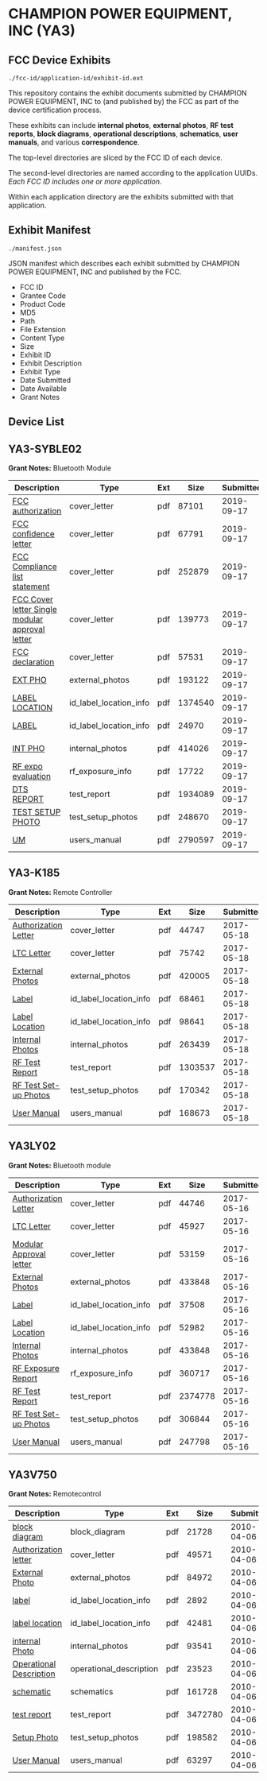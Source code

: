 # CHAMPION POWER EQUIPMENT, INC (YA3)
## FCC Device Exhibits

```
./fcc-id/application-id/exhibit-id.ext
```

This repository contains the exhibit documents submitted by CHAMPION POWER EQUIPMENT, INC to (and published by) the FCC as part of the device certification process.

These exhibits can include **internal photos**, **external photos**, **RF test reports**, **block diagrams**, **operational descriptions**, **schematics**, **user manuals**, and various **correspondence**.

The top-level directories are sliced by the FCC ID of each device.

The second-level directories are named according to the application UUIDs. *Each FCC ID includes one or more application.*

Within each application directory are the exhibits submitted with that application. 

## Exhibit Manifest

```
./manifest.json
```

JSON manifest which describes each exhibit submitted by CHAMPION POWER EQUIPMENT, INC and published by the FCC.

- FCC ID
- Grantee Code
- Product Code
- MD5
- Path
- File Extension
- Content Type
- Size
- Exhibit ID
- Exhibit Description
- Exhibit Type
- Date Submitted
- Date Available
- Grant Notes

## Device List
## YA3-SYBLE02
**Grant Notes:** Bluetooth Module

| Description | Type | Ext | Size | Submitted | Available |
| ----------- | ---- | --- | ---- | --------- | --------- |
| [FCC authorization](YA3-SYBLE02/ef951823cf7411730751cf811e2355aa/4446596.pdf) | cover_letter | pdf | 87101 | 2019-09-17 | 2019-09-17 |
| [FCC confidence letter](YA3-SYBLE02/ef951823cf7411730751cf811e2355aa/4446597.pdf) | cover_letter | pdf | 67791 | 2019-09-17 | 2019-09-17 |
| [FCC Compliance list statement](YA3-SYBLE02/ef951823cf7411730751cf811e2355aa/4446598.pdf) | cover_letter | pdf | 252879 | 2019-09-17 | 2019-09-17 |
| [FCC Cover letter Single modular approval letter](YA3-SYBLE02/ef951823cf7411730751cf811e2355aa/4446599.pdf) | cover_letter | pdf | 139773 | 2019-09-17 | 2019-09-17 |
| [FCC declaration](YA3-SYBLE02/ef951823cf7411730751cf811e2355aa/4446600.pdf) | cover_letter | pdf | 57531 | 2019-09-17 | 2019-09-17 |
| [EXT PHO](YA3-SYBLE02/ef951823cf7411730751cf811e2355aa/4446601.pdf) | external_photos | pdf | 193122 | 2019-09-17 | 2019-09-17 |
| [LABEL LOCATION](YA3-SYBLE02/ef951823cf7411730751cf811e2355aa/4446603.pdf) | id_label_location_info | pdf | 1374540 | 2019-09-17 | 2019-09-17 |
| [LABEL](YA3-SYBLE02/ef951823cf7411730751cf811e2355aa/4446604.pdf) | id_label_location_info | pdf | 24970 | 2019-09-17 | 2019-09-17 |
| [INT PHO](YA3-SYBLE02/ef951823cf7411730751cf811e2355aa/4446602.pdf) | internal_photos | pdf | 414026 | 2019-09-17 | 2019-09-17 |
| [RF expo evaluation](YA3-SYBLE02/ef951823cf7411730751cf811e2355aa/4446608.pdf) | rf_exposure_info | pdf | 17722 | 2019-09-17 | 2019-09-17 |
| [DTS REPORT](YA3-SYBLE02/ef951823cf7411730751cf811e2355aa/4446609.pdf) | test_report | pdf | 1934089 | 2019-09-17 | 2019-09-17 |
| [TEST SETUP PHOTO](YA3-SYBLE02/ef951823cf7411730751cf811e2355aa/4446607.pdf) | test_setup_photos | pdf | 248670 | 2019-09-17 | 2019-09-17 |
| [UM](YA3-SYBLE02/ef951823cf7411730751cf811e2355aa/4446610.pdf) | users_manual | pdf | 2790597 | 2019-09-17 | 2019-09-17 |
## YA3-K185
**Grant Notes:** Remote Controller

| Description | Type | Ext | Size | Submitted | Available |
| ----------- | ---- | --- | ---- | --------- | --------- |
| [Authorization Letter](YA3-K185/71d88d8792af49a3896cf631d1d16e24/3396620.pdf) | cover_letter | pdf | 44747 | 2017-05-18 | 2017-05-19 |
| [LTC Letter](YA3-K185/71d88d8792af49a3896cf631d1d16e24/3396621.pdf) | cover_letter | pdf | 75742 | 2017-05-18 | 2017-05-19 |
| [External Photos](YA3-K185/71d88d8792af49a3896cf631d1d16e24/3396622.pdf) | external_photos | pdf | 420005 | 2017-05-18 | 2017-05-19 |
| [Label](YA3-K185/71d88d8792af49a3896cf631d1d16e24/3396623.pdf) | id_label_location_info | pdf | 68461 | 2017-05-18 | 2017-05-19 |
| [Label Location](YA3-K185/71d88d8792af49a3896cf631d1d16e24/3396624.pdf) | id_label_location_info | pdf | 98641 | 2017-05-18 | 2017-05-19 |
| [Internal Photos](YA3-K185/71d88d8792af49a3896cf631d1d16e24/3396625.pdf) | internal_photos | pdf | 263439 | 2017-05-18 | 2017-05-19 |
| [RF Test Report](YA3-K185/71d88d8792af49a3896cf631d1d16e24/3396628.pdf) | test_report | pdf | 1303537 | 2017-05-18 | 2017-05-19 |
| [RF Test Set-up Photos](YA3-K185/71d88d8792af49a3896cf631d1d16e24/3396629.pdf) | test_setup_photos | pdf | 170342 | 2017-05-18 | 2017-05-19 |
| [User Manual](YA3-K185/71d88d8792af49a3896cf631d1d16e24/3396630.pdf) | users_manual | pdf | 168673 | 2017-05-18 | 2017-05-19 |
## YA3LY02
**Grant Notes:** Bluetooth module

| Description | Type | Ext | Size | Submitted | Available |
| ----------- | ---- | --- | ---- | --------- | --------- |
| [Authorization Letter](YA3LY02/41c9e76b80f8c7be808d81eb04c1aa83/3391816.pdf) | cover_letter | pdf | 44746 | 2017-05-16 | 2017-05-16 |
| [LTC Letter](YA3LY02/41c9e76b80f8c7be808d81eb04c1aa83/3391817.pdf) | cover_letter | pdf | 45927 | 2017-05-16 | 2017-05-16 |
| [Modular Approval letter](YA3LY02/41c9e76b80f8c7be808d81eb04c1aa83/3391818.pdf) | cover_letter | pdf | 53159 | 2017-05-16 | 2017-05-16 |
| [External Photos](YA3LY02/41c9e76b80f8c7be808d81eb04c1aa83/3391819.pdf) | external_photos | pdf | 433848 | 2017-05-16 | 2017-05-16 |
| [Label](YA3LY02/41c9e76b80f8c7be808d81eb04c1aa83/3391820.pdf) | id_label_location_info | pdf | 37508 | 2017-05-16 | 2017-05-16 |
| [Label Location](YA3LY02/41c9e76b80f8c7be808d81eb04c1aa83/3391821.pdf) | id_label_location_info | pdf | 52982 | 2017-05-16 | 2017-05-16 |
| [Internal Photos](YA3LY02/41c9e76b80f8c7be808d81eb04c1aa83/3391819.pdf) | internal_photos | pdf | 433848 | 2017-05-16 | 2017-05-16 |
| [RF Exposure Report](YA3LY02/41c9e76b80f8c7be808d81eb04c1aa83/3391824.pdf) | rf_exposure_info | pdf | 360717 | 2017-05-16 | 2017-05-16 |
| [RF Test Report](YA3LY02/41c9e76b80f8c7be808d81eb04c1aa83/3391827.pdf) | test_report | pdf | 2374778 | 2017-05-16 | 2017-05-16 |
| [RF Test Set-up Photos](YA3LY02/41c9e76b80f8c7be808d81eb04c1aa83/3391828.pdf) | test_setup_photos | pdf | 306844 | 2017-05-16 | 2017-05-16 |
| [User Manual](YA3LY02/41c9e76b80f8c7be808d81eb04c1aa83/3391826.pdf) | users_manual | pdf | 247798 | 2017-05-16 | 2017-05-16 |
## YA3V750
**Grant Notes:** Remotecontrol

| Description | Type | Ext | Size | Submitted | Available |
| ----------- | ---- | --- | ---- | --------- | --------- |
| [block diagram](YA3V750/452bee5906d4b67acd4ee8f6d689c52e/1262135.pdf) | block_diagram | pdf | 21728 | 2010-04-06 | 2010-04-06 |
| [Authorization letter](YA3V750/452bee5906d4b67acd4ee8f6d689c52e/1262134.pdf) | cover_letter | pdf | 49571 | 2010-04-06 | 2010-04-06 |
| [External Photo](YA3V750/452bee5906d4b67acd4ee8f6d689c52e/1262138.pdf) | external_photos | pdf | 84972 | 2010-04-06 | 2010-04-06 |
| [label](YA3V750/452bee5906d4b67acd4ee8f6d689c52e/1262139.pdf) | id_label_location_info | pdf | 2892 | 2010-04-06 | 2010-04-06 |
| [label location](YA3V750/452bee5906d4b67acd4ee8f6d689c52e/1262144.pdf) | id_label_location_info | pdf | 42481 | 2010-04-06 | 2010-04-06 |
| [internal Photo](YA3V750/452bee5906d4b67acd4ee8f6d689c52e/1262140.pdf) | internal_photos | pdf | 93541 | 2010-04-06 | 2010-04-06 |
| [Operational Description](YA3V750/452bee5906d4b67acd4ee8f6d689c52e/1262136.pdf) | operational_description | pdf | 23523 | 2010-04-06 | 2010-04-06 |
| [schematic](YA3V750/452bee5906d4b67acd4ee8f6d689c52e/1262137.pdf) | schematics | pdf | 161728 | 2010-04-06 | 2010-04-06 |
| [test report](YA3V750/452bee5906d4b67acd4ee8f6d689c52e/1262141.pdf) | test_report | pdf | 3472780 | 2010-04-06 | 2010-04-06 |
| [Setup Photo](YA3V750/452bee5906d4b67acd4ee8f6d689c52e/1262142.pdf) | test_setup_photos | pdf | 198582 | 2010-04-06 | 2010-04-06 |
| [User Manual](YA3V750/452bee5906d4b67acd4ee8f6d689c52e/1262143.pdf) | users_manual | pdf | 63297 | 2010-04-06 | 2010-04-06 |
